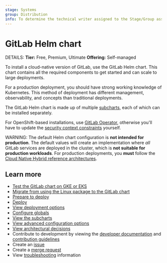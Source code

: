 ```yaml
---
stage: Systems
group: Distribution
info: To determine the technical writer assigned to the Stage/Group associated with this page, see https://handbook.gitlab.com/handbook/product/ux/technical-writing/#assignments
---
```


# GitLab Helm chart

DETAILS:
**Tier:** Free, Premium, Ultimate
**Offering:** Self-managed

To install a cloud-native version of GitLab, use the GitLab Helm chart.
This chart contains all the required components to get started and can scale to large deployments.

For a production deployment, you should have strong working knowledge of Kubernetes.
This method of deployment has different management, observability, and concepts than traditional deployments.

The GitLab Helm chart is made up of multiple [subcharts](charts/gitlab/index.md),
each of which can be installed separately.

For OpenShift-based installations, use [GitLab Operator](https://docs.gitlab.com/operator/),
otherwise you'll have to update the [security context constraints](https://docs.gitlab.com/operator/security_context_constraints.html)
yourself.

WARNING:
The default Helm chart configuration is **not intended for production**.
The default values will create an implementation where _all_ GitLab services are
deployed in the cluster, which is **not suitable for production workloads**.
For production deployments, you **must** follow the [Cloud Native Hybrid reference architectures](installation/index.md#use-the-reference-architectures).

## Learn more

- [Test the GitLab chart on GKE or EKS](quickstart/index.md)
- [Migrate from using the Linux package to the GitLab chart](installation/migration/index.md)
- [Prepare to deploy](installation/index.md)
- [Deploy](installation/deployment.md)
- [View deployment options](installation/command-line-options.md)
- [Configure globals](charts/globals.md)
- [View the subcharts](charts/gitlab/index.md)
- [View advanced configuration options](advanced/index.md)
- [View architectural decisions](architecture/index.md)
- Contribute to development by viewing the [developer documentation](development/index.md) and
  [contribution guidelines](https://gitlab.com/gitlab-org/charts/gitlab/tree/master/CONTRIBUTING.md)
- Create an [issue](https://gitlab.com/gitlab-org/charts/gitlab/-/issues)
- Create a [merge request](https://gitlab.com/gitlab-org/charts/gitlab/-/merge_requests)
- View [troubleshooting](troubleshooting/index.md) information
